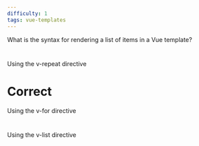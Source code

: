 ```yaml
---
difficulty: 1
tags: vue-templates
---
```


What is the syntax for rendering a list of items in a Vue template?

#

Using the v-repeat directive

# Correct

Using the v-for directive

#

Using the v-list directive
